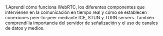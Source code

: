 1.Aprendí cómo funciona WebRTC, los diferentes componentes que intervienen en la comunicación en tiempo real y cómo se establecen conexiones peer-to-peer mediante ICE, STUN y TURN servers. También comprendí la importancia del servidor de señalización y el uso de canales de datos y medios.
